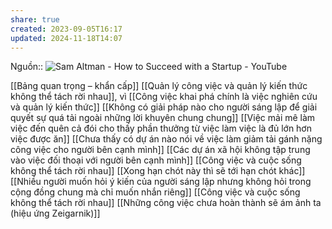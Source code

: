 ```yaml
---
share: true
created: 2023-09-05T16:17
updated: 2024-11-18T14:07
---
```

Nguồn:: ![Sam Altman - How to Succeed with a Startup - YouTube](https://youtu.be/0lJKucu6HJc?si=KZSfIRxwf6NzLRPa&t=618)

[[Bảng quan trọng – khẩn cấp]]
[[Quản lý công việc và quản lý kiến thức không thể tách rời nhau]], vì [[Công việc khai phá chính là việc nghiên cứu và quản lý kiến thức]] 
[[Không có giải pháp nào cho người sáng lập để giải quyết sự quá tải ngoài những lời khuyên chung chung]]
[[Việc mải mê làm việc đến quên cả đói cho thấy phần thưởng từ việc làm việc là đủ lớn hơn việc được ăn]] 
[[Chưa thấy có dự án nào nói về việc làm giảm tải gánh nặng công việc cho người bên cạnh mình]] 
[[Các dự án xã hội không tập trung vào việc đối thoại với người bên cạnh mình]]
[[Công việc và cuộc sống không thể tách rời nhau]] 
[[Xong hạn chót này thì sẽ tới hạn chót khác]] 
[[Nhiều người muốn hỏi ý kiến của người sáng lập nhưng không hỏi trong cộng đồng chung mà chỉ muốn nhắn riêng]]
[[Công việc và cuộc sống không thể tách rời nhau]]
[[Những công việc chưa hoàn thành sẽ ám ảnh ta (hiệu ứng Zeigarnik)]]